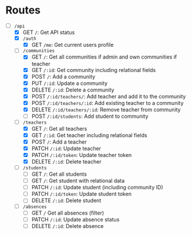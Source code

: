 # Routes

- [ ] `/api`
  - [x] GET `/`: Get API status
  - [x] `/auth`
    - [x] GET `/me`: Get current users profile
  - [ ] `/communities`
    - [x] GET `/`: Get all communities if admin and own communities if teacher
    - [x] GET `/:id`: Get community including relational fields
    - [x] POST `/`: Add a community
    - [x] PUT `/:id`: Update a community
    - [x] DELETE `/:id`: Delete a community
    - [x] POST `/:id/teachers/`: Add teacher and add it to the community
    - [x] POST `/:id/teachers/:id`: Add existing teacher to a community
    - [x] DELETE `/:id/teachers/:id`: Remove teacher from community
    - [ ] POST `/:id/students`: Add student to community
  - [ ] `/teachers`
    - [x] GET `/`: Get all teachers
    - [x] GET `/:id`: Get teacher including relational fields
    - [x] POST `/`: Add a teacher
    - [x] PATCH `/:id`: Update teacher
    - [x] PATCH `/:id/token`: Update teacher token
    - [x] DELETE `/:id`: Delete teacher
  - [ ] `/students`
    - [ ] GET `/`: Get all students
    - [ ] GET `/`: Get student with relational data
    - [ ] PATCH `/:id`: Update student (including community ID)
    - [ ] PATCH `/:id/token`: Update student token
    - [ ] DELETE `/:id`: Delete student
  - [ ] `/absences`
    - [ ] GET `/` Get all absences (filter)
    - [ ] PATCH `/:id`: Update absence status
    - [ ] DELETE `/:id`: Delete absence